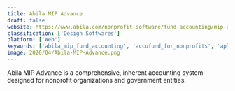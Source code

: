 ```yaml
---
title: Abila MIP Advance
draft: false 
website: https://www.abila.com/nonprofit-software/fund-accounting/mip-advance/
classification: ['Design Softwares']
platform: ['Web']
keywords: ['abila_mip_fund_accounting', 'accufund_for_nonprofits', 'aplos_nonprofit_accounting', 'aspedia', 'c3', 'cyma_not-for-profit_edition', 'chambermaster', 'chargedesk', 'computrain_fund_accounting', 'fims', 'fund_e-z', 'financial_edge_nxt', 'liveimpact', 'muster', 'nonprofitplus', 'parish_data_system', 'paxton_charities_accounting', 'policycenter', 'quickbooks_desktop_enterprise_nonprofit_software', 'shelby_financials', 'sparkrock', 'the_city', 'visual_fund_accounting']
image: 2020/04/Abila-MIP-Advance.png
---
```

Abila MIP Advance is a comprehensive, inherent accounting system designed for nonprofit organizations and government entities.